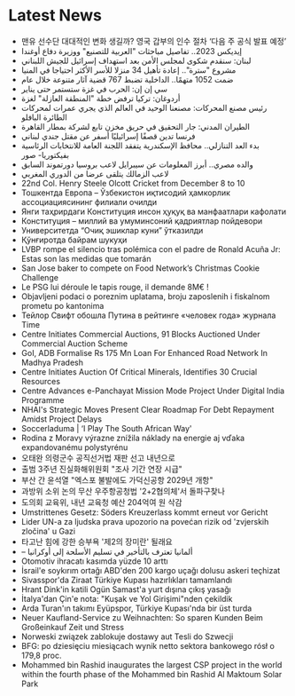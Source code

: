 # Latest News
-  맨유 선수단 대대적인 변화 생길까? 영국 갑부의 인수 절차 ‘다음 주 공식 발표 예정’
-  إيديكس 2023.. تفاصيل مباحثات "العربية للتصنيع" ووزيرة دفاع أوغندا
-  لبنان: سنقدم شكوى لمجلس الأمن بعد استهداف إسرائيل للجيش اللبناني
-  مشروع "سترة".. إعادة تأهيل 34 منزلا للأسر الأكثر احتياجا في المنيا
-  ضمت 1052 متهمًا.. الداخلية تضبط 767 قضية آثار متنوعة خلال عام
-  سي إن إن: الحرب في غزة ستستمر حتى يناير
-  أردوغان: تركيا ترفض خطة "المنطقة العازلة" لغزة
-  رئيس مصنع المحركات: مصنعنا الوحيد في العالم الذي يجري عمرات لمحركات الطائرة البافلو
-  الطيران المدني: جار التحقيق في حريق مخزن تابع لشركة بمطار القاهرة
-  فرنسا تدين قصفًا إسرائيليًا أسفر عن مقتل جندي لبناني
-  بدء العد التنازلي.. محافظ الإسكندرية يتفقد اللجنة العامة للانتخابات الرئاسية بفيكتوريا- صور
-  والده مصري.. أبرز المعلومات عن سيبرايل لاعب بروسيا دورتموند السابق
-  لاعب الزمالك يتلقى عرضا من الدوري المغربي
-  22nd Col. Henry Steele Olcott Cricket from December 8 to 10
-  Тошкентда Европа – Ўзбекистон иқтисодий ҳамкорлик ассоциациясининг филиали очилди
-  Янги таҳрирдаги Конституция инсон ҳуқуқ ва манфаатлари кафолати
-  Конституция – миллий ва умуминсоний қадриятлар пойдевори
-  Университетда “Очиқ эшиклар куни” ўтказилди
-  Қўнғиротда байрам шукуҳи
-  LVBP rompe el silencio tras polémica con el padre de Ronald Acuña Jr: Estas son las medidas que tomarán
-  San Jose baker to compete on Food Network’s Christmas Cookie Challenge
-  Le PSG lui déroule le tapis rouge, il demande 8M€ !
-  Objavljeni podaci o poreznim uplatama, broju zaposlenih i fiskalnom prometu po kantonima
-  Тейлор Свифт обошла Путина в рейтинге «человек года» журнала Time
-  Centre Initiates Commercial Auctions, 91 Blocks Auctioned Under Commercial Auction Scheme
-  GoI, ADB Formalise Rs 175 Mn Loan For Enhanced Road Network In Madhya Pradesh
-  Centre Initiates Auction Of Critical Minerals, Identifies 30 Crucial Resources
-  Centre Advances e-Panchayat Mission Mode Project Under Digital India Programme
-  NHAI's Strategic Moves Present Clear Roadmap For Debt Repayment Amidst Project Delays
-  Soccerladuma | ‘I Play The South African Way'
-  Rodina z Moravy výrazne znížila náklady na energie aj vďaka expandovanému polystyrénu
-  오태완 의령군수 공직선거법 재판 선고 내년으로
-  출범 3주년 진실화해위원회 "조사 기간 연장 시급"
-  부산 간 윤석열 "엑스포 불발에도 가덕신공항 2029년 개항"
-  과방위 소위 논의 무산 우주항공청법 '2+2협의체'서 돌파구찾나
-  도의회 교육위, 내년 교육청 예산 204억여 원 삭감
-  Umstrittenes Gesetz: Söders Kreuzerlass kommt erneut vor Gericht
-  Lider UN-a za ljudska prava upozorio na povećan rizik od 'zvjerskih zločina' u Gazi
-  타고난 힘에 강한 승부욕 '제2의 장미란' 될래요
-  – ألمانيا تعترف بالتأخير في تسليم الأسلحة إلى أوكرانيا
-  Otomotiv ihracatı kasımda yüzde 10 arttı
-  İsrail'e soykırım ortağı ABD'den 200 kargo uçağı dolusu askeri teçhizat
-  Sivasspor'da Ziraat Türkiye Kupası hazırlıkları tamamlandı
-  Hrant Dink'in katili Ogün Samast'a yurt dışına çıkış yasağı
-  İtalya'dan Çin'e nota: "Kuşak ve Yol Girişimi"nden çekildik
-  Arda Turan'ın takımı Eyüpspor, Türkiye Kupası'nda bir üst turda
-  Neuer Kaufland-Service zu Weihnachten: So sparen Kunden Beim Großeinkauf Zeit und Stress
-  Norweski związek zablokuje dostawy aut Tesli do Szwecji
-  BFG: po dziesięciu miesiącach wynik netto sektora bankowego rósł o 179,8 proc.
-  Mohammed bin Rashid inaugurates the largest CSP project in the world within the fourth phase of the Mohammed bin Rashid Al Maktoum Solar Park
